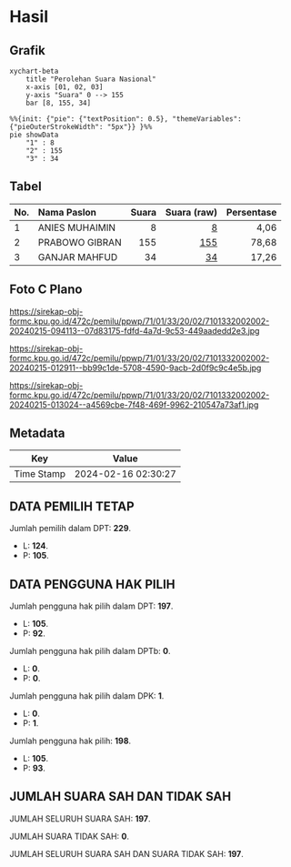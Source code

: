 # Hasil

## Grafik

```mermaid
xychart-beta
    title "Perolehan Suara Nasional"
    x-axis [01, 02, 03]
    y-axis "Suara" 0 --> 155
    bar [8, 155, 34]
```

```mermaid
%%{init: {"pie": {"textPosition": 0.5}, "themeVariables": {"pieOuterStrokeWidth": "5px"}} }%%
pie showData
    "1" : 8
    "2" : 155
    "3" : 34
```

## Tabel

| No. | Nama Paslon    | Suara | Suara (raw) | Persentase |
|:--- |:-------------- | -----:| -----------:| ----------:|
| 1   | ANIES MUHAIMIN | 8     | [8][p-1]    | 4,06       |
| 2   | PRABOWO GIBRAN | 155   | [155][p-2]  | 78,68      |
| 3   | GANJAR MAHFUD  | 34    | [34][p-3]   | 17,26      |


[p-1]: https://github.com/gigit-pemilu/pemilu-2024/blob/main/pilpres/hitung-suara/sub/71-sulawesi-utara/sub/01-bolaang-mongondow/sub/33-dumoga/sub/2002-kanaan/sub/002-tps/sub/paslon-1.txt
[p-2]: https://github.com/gigit-pemilu/pemilu-2024/blob/main/pilpres/hitung-suara/sub/71-sulawesi-utara/sub/01-bolaang-mongondow/sub/33-dumoga/sub/2002-kanaan/sub/002-tps/sub/paslon-2.txt
[p-3]: https://github.com/gigit-pemilu/pemilu-2024/blob/main/pilpres/hitung-suara/sub/71-sulawesi-utara/sub/01-bolaang-mongondow/sub/33-dumoga/sub/2002-kanaan/sub/002-tps/sub/paslon-3.txt

## Foto C Plano

https://sirekap-obj-formc.kpu.go.id/472c/pemilu/ppwp/71/01/33/20/02/7101332002002-20240215-094113--07d83175-fdfd-4a7d-9c53-449aadedd2e3.jpg

https://sirekap-obj-formc.kpu.go.id/472c/pemilu/ppwp/71/01/33/20/02/7101332002002-20240215-012911--bb99c1de-5708-4590-9acb-2d0f9c9c4e5b.jpg

https://sirekap-obj-formc.kpu.go.id/472c/pemilu/ppwp/71/01/33/20/02/7101332002002-20240215-013024--a4569cbe-7f48-469f-9962-210547a73af1.jpg


## Metadata

| Key        | Value               |
| ---------- | ------------------- |
| Time Stamp | 2024-02-16 02:30:27 |


## DATA PEMILIH TETAP

Jumlah pemilih dalam DPT: **229**.
 * L: **124**.
 * P: **105**.

## DATA PENGGUNA HAK PILIH

Jumlah pengguna hak pilih dalam DPT: **197**.
 * L: **105**.
 * P: **92**.

Jumlah pengguna hak pilih dalam DPTb: **0**.
 * L: **0**.
 * P: **0**.

Jumlah pengguna hak pilih dalam DPK: **1**.
 * L: **0**.
 * P: **1**.

Jumlah pengguna hak pilih: **198**.
 * L: **105**.
 * P: **93**.

## JUMLAH SUARA SAH DAN TIDAK SAH

JUMLAH SELURUH SUARA SAH: **197**.

JUMLAH SUARA TIDAK SAH: **0**.

JUMLAH SELURUH SUARA SAH DAN SUARA TIDAK SAH: **197**.


